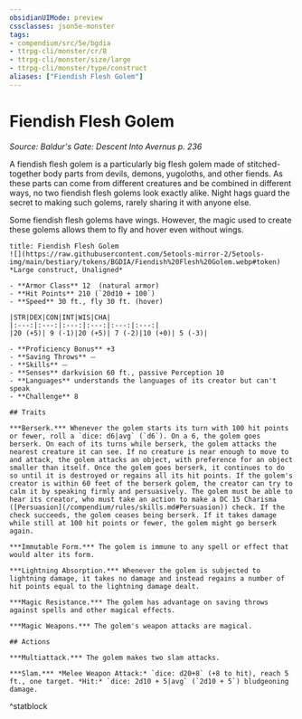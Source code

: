 ```yaml
---
obsidianUIMode: preview
cssclasses: json5e-monster
tags:
- compendium/src/5e/bgdia
- ttrpg-cli/monster/cr/8
- ttrpg-cli/monster/size/large
- ttrpg-cli/monster/type/construct
aliases: ["Fiendish Flesh Golem"]
---
```

# Fiendish Flesh Golem
*Source: Baldur's Gate: Descent Into Avernus p. 236*  

A fiendish flesh golem is a particularly big flesh golem made of stitched-together body parts from devils, demons, yugoloths, and other fiends. As these parts can come from different creatures and be combined in different ways, no two fiendish flesh golems look exactly alike. Night hags guard the secret to making such golems, rarely sharing it with anyone else.

Some fiendish flesh golems have wings. However, the magic used to create these golems allows them to fly and hover even without wings.

```ad-statblock
title: Fiendish Flesh Golem
![](https://raw.githubusercontent.com/5etools-mirror-2/5etools-img/main/bestiary/tokens/BGDIA/Fiendish%20Flesh%20Golem.webp#token)
*Large construct, Unaligned*

- **Armor Class** 12  (natural armor)
- **Hit Points** 210 (`20d10 + 100`)
- **Speed** 30 ft., fly 30 ft. (hover)

|STR|DEX|CON|INT|WIS|CHA|
|:---:|:---:|:---:|:---:|:---:|:---:|
|20 (+5)| 9 (-1)|20 (+5)| 7 (-2)|10 (+0)| 5 (-3)|

- **Proficiency Bonus** +3
- **Saving Throws** ⏤
- **Skills** ⏤
- **Senses** darkvision 60 ft., passive Perception 10
- **Languages** understands the languages of its creator but can't speak
- **Challenge** 8

## Traits

***Berserk.*** Whenever the golem starts its turn with 100 hit points or fewer, roll a `dice: d6|avg` (`d6`). On a 6, the golem goes berserk. On each of its turns while berserk, the golem attacks the nearest creature it can see. If no creature is near enough to move to and attack, the golem attacks an object, with preference for an object smaller than itself. Once the golem goes berserk, it continues to do so until it is destroyed or regains all its hit points. If the golem's creator is within 60 feet of the berserk golem, the creator can try to calm it by speaking firmly and persuasively. The golem must be able to hear its creator, who must take an action to make a DC 15 Charisma ([Persuasion](/compendium/rules/skills.md#Persuasion)) check. If the check succeeds, the golem ceases being berserk. If it takes damage while still at 100 hit points or fewer, the golem might go berserk again.

***Immutable Form.*** The golem is immune to any spell or effect that would alter its form.

***Lightning Absorption.*** Whenever the golem is subjected to lightning damage, it takes no damage and instead regains a number of hit points equal to the lightning damage dealt.

***Magic Resistance.*** The golem has advantage on saving throws against spells and other magical effects.

***Magic Weapons.*** The golem's weapon attacks are magical.

## Actions

***Multiattack.*** The golem makes two slam attacks.

***Slam.*** *Melee Weapon Attack:* `dice: d20+8` (+8 to hit), reach 5 ft., one target. *Hit:* `dice: 2d10 + 5|avg` (`2d10 + 5`) bludgeoning damage.
```
^statblock